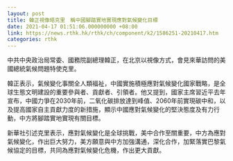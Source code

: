 ```yaml
---
layout: post
title: 韓正視像晤克里　稱中國腳踏實地實現應對氣候變化目標
date: 2021-04-17 01:51:06.000000000 +08:00
link: https://news.rthk.hk/rthk/ch/component/k2/1586251-20210417.htm
categories: rthk
---
```


中共中央政治局常委、國務院副總理韓正，在北京以視像方式，會見來華訪問的美國總統氣候問題特使克里。

韓正表示，氣候變化事關全人類福祉，中國實施積極應對氣候變化國家戰略，是全球生態文明建設的重要參與者、貢獻者、引領者。他又提到，國家主席習近平去年宣布，中國力爭在2030年前，二氧化碳排放達到峰值、2060年前實現碳中和，以及提高國家自主貢獻力度的新措施，顯示中國應對氣候變化的堅決態度及有力行動，中方將腳踏實地實現有關目標。

新華社引述克里表示，應對氣候變化是全球挑戰，美中合作至關重要，中方為應對氣候變化，作出巨大努力，美方願意與中方加強溝通，深化合作，加緊落實巴黎氣候協定的目標，共同為應對氣候變化危機，作出更大貢獻。
